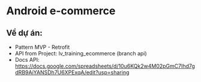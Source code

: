 # Android e-commerce
## Về dự án:
- Pattern MVP - Retrofit
- API from Project: lv_training_ecommerce (branch api)
- Docs API: https://docs.google.com/spreadsheets/d/10u6KQk2w4M02pGmC7Ihd7gdRB9AiYANSDh7U6XPExqA/edit?usp=sharing